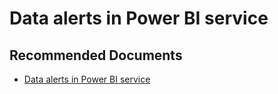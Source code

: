   <properties
	pageTitle="configuring alerts"
	description="configuring alerts"
	service="microsoft.PowerBIDedicated"
	resource="capacities"
	authors="pjfreitas"
	ms.author="pfreitas"	
	displayOrder="130"
	selfHelpType="generic"
	supportTopicIds="32628080"
	productPesIds="16334"
	cloudEnvironments="public, MoonCake, fairfax, usnat, ussec" 
	articleId="2c47480b-071b-e55e-1221-6dc4bf02c9f8"
	ownershipId="PowerBI_PowerBI"
/>

# Data alerts in Power BI service

## **Recommended Documents**

* [Data alerts in Power BI service](https://docs.microsoft.com/power-bi/service-set-data-alerts)
